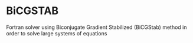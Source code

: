 # BiCGSTAB
Fortran solver using Biconjugate Gradient Stabilized (BiCGStab) method  in order to solve large systems of equations
